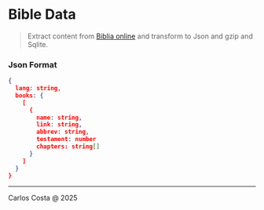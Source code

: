 # Bible Data

>Extract content from [Biblia online](https://www.bibliaonline.com.br) and transform to Json and gzip and Sqlite.

### Json Format
```json
{
  lang: string,
  books: {
    [
      {
        name: string,
        link: string,
        abbrev: string,
        testament: number
        chapters: string[]
      }
    ]
  }
}
```

---

Carlos Costa @ 2025
